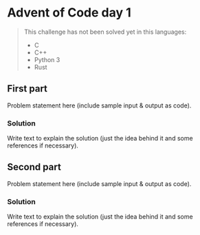 # Advent of Code day 1
> This challenge has not been solved yet in this languages:
> - C
> - C++
> - Python 3
> - Rust

## First part 
Problem statement here (include sample input & output as code).

### Solution
Write text to explain the solution (just the idea behind it and some references if necessary).

## Second part 
Problem statement here (include sample input & output as code).

### Solution
Write text to explain the solution (just the idea behind it and some references if necessary).